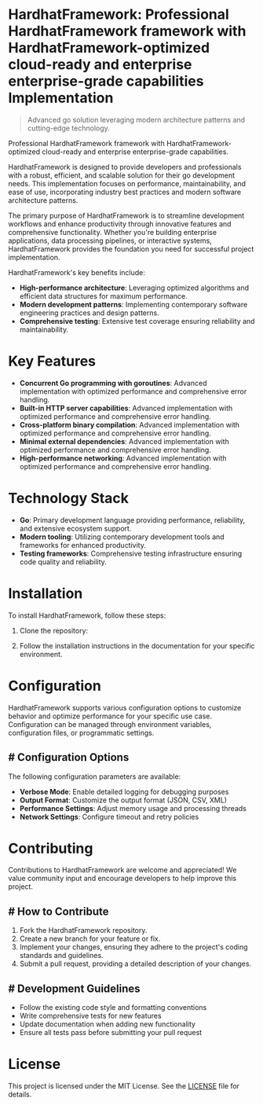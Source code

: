 <!-- fallback_HardhatFramework_20250807034336_50893 -->

# HardhatFramework: Professional HardhatFramework framework with HardhatFramework-optimized cloud-ready and enterprise enterprise-grade capabilities Implementation
> Advanced go solution leveraging modern architecture patterns and cutting-edge technology.

Professional HardhatFramework framework with HardhatFramework-optimized cloud-ready and enterprise enterprise-grade capabilities.

HardhatFramework is designed to provide developers and professionals with a robust, efficient, and scalable solution for their go development needs. This implementation focuses on performance, maintainability, and ease of use, incorporating industry best practices and modern software architecture patterns.

The primary purpose of HardhatFramework is to streamline development workflows and enhance productivity through innovative features and comprehensive functionality. Whether you're building enterprise applications, data processing pipelines, or interactive systems, HardhatFramework provides the foundation you need for successful project implementation.

HardhatFramework's key benefits include:

* **High-performance architecture**: Leveraging optimized algorithms and efficient data structures for maximum performance.
* **Modern development patterns**: Implementing contemporary software engineering practices and design patterns.
* **Comprehensive testing**: Extensive test coverage ensuring reliability and maintainability.

# Key Features

* **Concurrent Go programming with goroutines**: Advanced implementation with optimized performance and comprehensive error handling.
* **Built-in HTTP server capabilities**: Advanced implementation with optimized performance and comprehensive error handling.
* **Cross-platform binary compilation**: Advanced implementation with optimized performance and comprehensive error handling.
* **Minimal external dependencies**: Advanced implementation with optimized performance and comprehensive error handling.
* **High-performance networking**: Advanced implementation with optimized performance and comprehensive error handling.

# Technology Stack

* **Go**: Primary development language providing performance, reliability, and extensive ecosystem support.
* **Modern tooling**: Utilizing contemporary development tools and frameworks for enhanced productivity.
* **Testing frameworks**: Comprehensive testing infrastructure ensuring code quality and reliability.

# Installation

To install HardhatFramework, follow these steps:

1. Clone the repository:


2. Follow the installation instructions in the documentation for your specific environment.

# Configuration

HardhatFramework supports various configuration options to customize behavior and optimize performance for your specific use case. Configuration can be managed through environment variables, configuration files, or programmatic settings.

## # Configuration Options

The following configuration parameters are available:

* **Verbose Mode**: Enable detailed logging for debugging purposes
* **Output Format**: Customize the output format (JSON, CSV, XML)
* **Performance Settings**: Adjust memory usage and processing threads
* **Network Settings**: Configure timeout and retry policies

# Contributing

Contributions to HardhatFramework are welcome and appreciated! We value community input and encourage developers to help improve this project.

## # How to Contribute

1. Fork the HardhatFramework repository.
2. Create a new branch for your feature or fix.
3. Implement your changes, ensuring they adhere to the project's coding standards and guidelines.
4. Submit a pull request, providing a detailed description of your changes.

## # Development Guidelines

* Follow the existing code style and formatting conventions
* Write comprehensive tests for new features
* Update documentation when adding new functionality
* Ensure all tests pass before submitting your pull request

# License

This project is licensed under the MIT License. See the [LICENSE](https://github.com/sandibrrm/HardhatFramework/blob/main/LICENSE) file for details.
